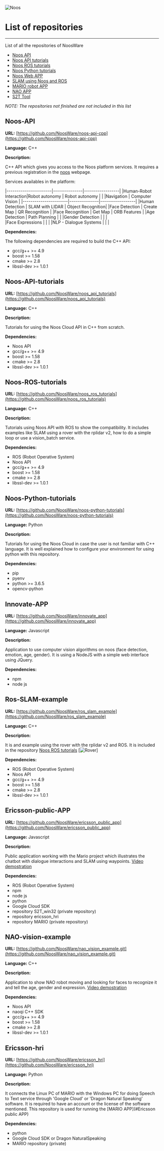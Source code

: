 ![Noos](images/Noos.png)

# List of repositories
-------------
List of all the repositories of NoosWare

- [Noos API](#noos-api)
- [Noos API tutorials](#noos-api-tutorials)
- [Noos ROS tutorials](#noos-ros-tutorials)
- [Noos Python tutorials](#noos-python-tutorials)
- [Noos Web APP](#innovate-app)
- [SLAM using Noos and ROS](#ros-slam-example)
- [MARIO robot APP](#ericsson-public-app)
- [NAO APP](#nao-vision-example)
- [S2T Tool](#ericsson-hri)

_NOTE: The repositories not finished are not included in this list_

## Noos-API

**URL:** [https://github.com/NoosWare/noos-api-cpp](https://github.com/NoosWare/noos-api-cpp)

**Language:** C++

**Description:**

C++ API which gives you access to the Noos platform services. It requires a previous registration in the [noos](noos.cloud) webpage. 

Services availables in the platform:

|-----------------------|---------------|------------------|
|Human-Robot Interaction|Robot autonomy | Robot autonomy   |
|                       |Navigation     | Computer Vision  |
|-----------------------|---------------|------------------|
|Human Detection        | SLAM with LIDAR    | Object Recognition|
|Face Detection         | Create Map         | QR Recognition |
|Face Recognition       | Get Map            | ORB Features |
|Age Detection          | Path Planning      |   |
|Gender Detection       |                    |   |  
|Face Expressions       |                    |   | 
|NLP - Dialogue Systems |                    |   |      

**Dependencies:**

The following dependencies are required to build the C++ API:

- gcc/g++ >= 4.9
- boost >= 1.58
- cmake >= 2.8
- libssl-dev >= 1.0.1

## Noos-API-tutorials

**URL:** [https://github.com/NoosWare/noos_api_tutorials](https://github.com/NoosWare/noos_api_tutorials)

**Language:** C++

**Description:**

Tutorials for using the Noos Cloud API in C++ from scratch.

**Dependencies:**

- Noos API
- gcc/g++ >= 4.9
- boost >= 1.58
- cmake >= 2.8
- libssl-dev >= 1.0.1

## Noos-ROS-tutorials

**URL:** [https://github.com/NoosWare/noos_ros_tutorials](https://github.com/NoosWare/noos_ros_tutorials)

**Language:** C++

**Description:**

Tutorials using Noos API with ROS to show the compatibility. It includes examples like SLAM using a rover with the rplidar v2, how to do a simple loop or use a vision_batch service.

**Dependencies:**

- ROS (Robot Operative System)
- Noos API
- gcc/g++ >= 4.9
- boost >= 1.58
- cmake >= 2.8
- libssl-dev >= 1.0.1

## Noos-Python-tutorials

**URL:** [https://github.com/NoosWare/noos-python-tutorials](https://github.com/NoosWare/noos-python-tutorials) 

**Language:** Python

**Description:**

Tutorials for using the Noos Cloud in case the user is not familiar with C++ language. It is well explained how to configure your environment for using python with this repository.

**Dependencies:**

- pip
- pyenv
- python >= 3.6.5
- opencv-python

## Innovate-APP

**URL:** [https://github.com/NoosWare/innovate_app](https://github.com/NoosWare/innovate_app)

**Language:** Javascript

**Description:**

Application to use computer vision algorithms on noos (face detection, emotion, age, gender). It is using a NodeJS with a simple web interface using JQuery.

**Dependencies:**

- npm
- node js

## Ros-SLAM-example

**URL:** [https://github.com/NoosWare/ros_slam_example](https://github.com/NoosWare/ros_slam_example)

**Language:** C++

**Description:**

It is and example using the rover with the rplidar v2 and ROS. It is included in the repository [Noos ROS tutorials](#noos-ros-tutorials)
[![Rover](images/rover.jpg)]

**Dependencies:**

- ROS (Robot Operative System)
- Noos API
- gcc/g++ >= 4.9
- boost >= 1.58
- cmake >= 2.8
- libssl-dev >= 1.0.1

## Ericsson-public-APP

**URL:** [https://github.com/NoosWare/ericsson_public_app](https://github.com/NoosWare/ericsson_public_app)

**Language:** Javascript

**Description:**

Public application working with the Mario project which illustrates the chatbot with dialogue interactions
and SLAM using waypoints.
[Video demostration](https://www.youtube.com/watch?v=iCGpHmbJnOY)


**Dependencies:**

- ROS (Robot Operative System)
- npm
- node js
- python
- Google Cloud SDK
- repository S2T_win32 (private repository)
- repository ericsson_hri
- repository MARIO (private repository)


## NAO-vision-example

**URL:** [https://github.com/NoosWare/nao_vision_example.git](https://github.com/NoosWare/nao_vision_example.git)

**Language:** C++

**Description:**

Application to show NAO robot moving and looking for faces to recognize it and tell the age, gender and expression. 
[Video demostration](https://www.youtube.com/watch?v=P5v-DuxDO68&t=49s)

**Dependencies:**

- Noos API
- naoqi C++ SDK
- gcc/g++ >= 4.9
- boost >= 1.58
- cmake >= 2.8
- libssl-dev >= 1.0.1

## Ericsson-hri

**URL:** [https://github.com/NoosWare/ericsson_hri](https://github.com/NoosWare/ericsson_hri)

**Language:** Python

**Description:**

It connects the Linux PC of MARIO with the Windows PC for doing Speech to Text service through 'Google Cloud' or 
'Dragon Natural Speaking' software. It is required to have an account or the license of the software mentioned.
This repository is used for running the [MARIO APP](#Ericsson public APP)

**Dependencies:**

- python
- Google Cloud SDK or Dragon NaturalSpeaking
- MARIO repository (private)
